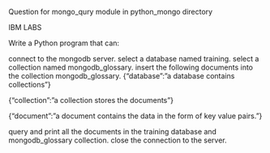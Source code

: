 Question for mongo_qury module in python_mongo directory

IBM LABS

Write a Python program that can:

connect to the mongodb server.
select a database named training.
select a collection named mongodb_glossary.
insert the following documents into the collection mongodb_glossary.
{“database”:”a database contains collections”}

{“collection”:”a collection stores the documents”}

{“document”:”a document contains the data in the form of key value pairs.”}

query and print all the documents in the training database and mongodb_glossary collection.
close the connection to the server.
